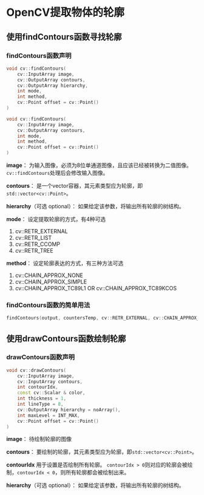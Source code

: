 # OpenCV提取物体的轮廓

## 使用findContours函数寻找轮廓

### findContours函数声明

```cpp
void cv::findContours(
    cv::InputArray image,
    cv::OutputArray contours,
    cv::OutputArray hierarchy,
    int mode,
    int method,
    cv::Point offset = cv::Point()
)

void cv::findContours(
    cv::InputArray image,
    cv::OutputArray contours,
    int mode,
    int method,
    cv::Point offset = cv::Point()
)
```

**image**：
为输入图像，必须为8位单通道图像，且应该已经被转换为二值图像。
`cv::findContours`处理后会修改输入图像。

**contours**：
是一个vector容器，其元素类型应为轮廓，即`std::vector<cv::Point>`。

**hierarchy**（可选 optional）：
如果给定该参数，将输出所有轮廓的树结构。

**mode**：
设定提取轮廓的方式，有4种可选
1. cv::RETR_EXTERNAL
2. cv::RETR_LIST
3. cv::RETR_CCOMP
4. cv::RETR_TREE

**method**：
设定轮廓表达的方式，有三种方法可选
1. cv::CHAIN_APPROX_NONE
2. cv::CHAIN_APPROX_SIMPLE
3. cv::CHAIN_APPROX_TC89L1 OR cv::CHAIN_APPROX_TC89KCOS

### findContours函数的简单用法

```cpp
findContours(output, countersTemp, cv::RETR_EXTERNAL, cv::CHAIN_APPROX_NONE); 
```

## 使用drawContours函数绘制轮廓

### drawContours函数声明

```cpp
void cv::drawContours(
    cv::InputArray image,
    cv::InputArray contours,
    int contourIdx, 
    const cv::Scalar & color,
    int thickness = 1,
    int lineType = 8,
    cv::OutputArray hierarchy = noArray(),
    int maxLevel = INT_MAX,
    cv::Point offset = cv::Point()
)
```

**image**：
待绘制轮廓的图像

**contours**：
要绘制的轮廓，其元素类型应为轮廓，即`std::vector<cv::Point>`。

**contourIdx**
用于设置是否绘制所有轮廓。
`contourIdx > 0`则对应的轮廓会被绘制，`contourIdx < 0`，则所有轮廓都会被绘制出来。

**hierarchy**（可选 optional）：
如果给定该参数，将输出所有轮廓的树结构。
